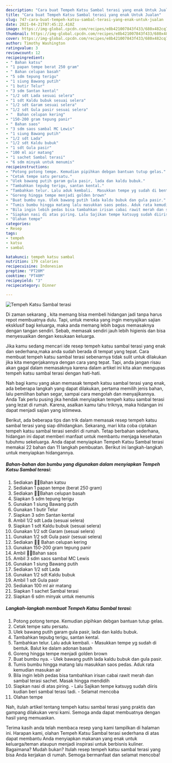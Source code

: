 ```yaml
---
description: "Cara buat Tempeh Katsu Sambal terasi yang enak Untuk Jualan"
title: "Cara buat Tempeh Katsu Sambal terasi yang enak Untuk Jualan"
slug: 747-cara-buat-tempeh-katsu-sambal-terasi-yang-enak-untuk-jualan
date: 2021-04-21T07:45:22.410Z
image: https://img-global.cpcdn.com/recipes/e8b421007843f433/680x482cq70/tempeh-katsu-sambal-terasi-foto-resep-utama.jpg
thumbnail: https://img-global.cpcdn.com/recipes/e8b421007843f433/680x482cq70/tempeh-katsu-sambal-terasi-foto-resep-utama.jpg
cover: https://img-global.cpcdn.com/recipes/e8b421007843f433/680x482cq70/tempeh-katsu-sambal-terasi-foto-resep-utama.jpg
author: Timothy Washington
ratingvalue: 3
reviewcount: 12
recipeingredient:
- " Bahan katsu"
- "1 papan tempe berat 250 gram"
- " Bahan celupan basah"
- "5 sdm tepung terigu"
- "1 siung Bawang putih"
- "1 butir Telur"
- "3 sdm Santan kental"
- "1/2 sdt Lada sesuai selera"
- "1 sdt Kaldu bubuk sesuai selera"
- "1/2 sdt Garam sesuai selera"
- "1/2 sdt Gula pasir sesuai selera"
- "  Bahan celupan kering"
- "150-200 gram tepung panir"
- " Bahan saos"
- "3 sdm saos sambal MC Lewis"
- "1 siung Bawang putih"
- "1/2 sdt Lada"
- "1/2 sdt Kaldu bubuk"
- "1 sdt Gula pasir"
- "100 ml air matang"
- "1 sachet Sambal terasi"
- "6 sdm minyak untuk menumis"
recipeinstructions:
- "Potong potong tempe. Kemudian pipihkan debgan bantuan tutup gelas."
- "Cetak tempe satu persatu."
- "Ulek bawang putih garam gula pasir, lada dan kaldu bubuk."
- "Tambahkan tepubg terigu, santan kental."
- "Tambahkan telur. Lalu aduk kembali.  Masukkan tempe yg sudah di bentuk. Balut ke dalam adonan basah"
- "Goreng hingga tempe menjadi golden brown"
- "Buat bumbu nya. Ulek bawang putih lada kaldu bubuk dan gula pasir."
- "Tumis bumbu hingga matang lalu masukkan saos pedas. Aduk rata kemudian masukan air"
- "Bila ingin lebih pedas bisa tambahkan irisan cabai rawit merah dan sambal terasi sachet. Masak hingga mendidih"
- "Siapkan nasi di atas piring. Lalu Sajikan tempe katsuyg sudah diiris kudian beri sambal terasi tadi. Selamat mencoba"
- "Olahan tempe"
categories:
- Resep
tags:
- tempeh
- katsu
- sambal

katakunci: tempeh katsu sambal 
nutrition: 179 calories
recipecuisine: Indonesian
preptime: "PT20M"
cooktime: "PT40M"
recipeyield: "3"
recipecategory: Dinner

---
```



![Tempeh Katsu Sambal terasi](https://img-global.cpcdn.com/recipes/e8b421007843f433/680x482cq70/tempeh-katsu-sambal-terasi-foto-resep-utama.jpg)

Di zaman  sekarang , kita memang bisa membeli hidangan jadi tanpa harus repot membuatnya dulu. Tapi, untuk mereka yang ingin menyajikan sajian eksklusif bagi keluarga, maka anda memang lebih bagus memasaknya dengan tangan sendiri. Sebab, memasak sendiri jauh lebih higienis dan bisa menyesuaikan dengan kesukaan keluarga.

Jika kamu sedang mencari ide resep tempeh katsu sambal terasi yang enak dan sederhana,maka anda sudah berada di tempat yang tepat. Cara membuat tempeh katsu sambal terasi  sebenarnya tidak sulit untuk dilakukan jika kita mengerjakannya dengan cara yang tepat. Tapi, anda jangan risau akan gagal dalam memasaknya 
karena dalam artikel ini kita akan mengupas tempeh katsu sambal terasi dengan hati-hati.  



Nah bagi kamu yang akan memasak tempeh katsu sambal terasi yang enak, ada beberapa langkah yang dapat dilakukan, pertama memilih jenis bahan, lalu pemilihan bahan segar, sampai cara mengolah dan menyajikannya. Anda Tak perlu pusing jika hendak menyiapkan tempeh katsu sambal terasi yang lezat di rumah. Karena, asalkan kamu  tahu triknya, maka hidangan ini dapat menjadi sajian yang istimewa.

Berikut, ada beberapa tips dan trik dalam memasak resep tempeh katsu sambal terasi yang siap dihidangkan. Sekarang, mari kita coba ciptakan tempeh katsu sambal terasi sendiri di rumah. Tetap berbahan sederhana, hidangan ini dapat memberi manfaat untuk membantu menjaga kesehatan tubuhmu sekeluarga. Anda dapat menyiapkan Tempeh Katsu Sambal terasi memakai 22 bahan dan 11 langkah pembuatan. Berikut ini langkah-langkah untuk menyiapkan hidangannya.

<!--inarticleads1-->

##### Bahan-bahan dan bumbu yang digunakan dalam menyiapkan Tempeh Katsu Sambal terasi:

1. Sediakan  🍍🍍Bahan katsu
1. Sediakan 1 papan tempe (berat 250 gram)
1. Sediakan  🍍🍍Bahan celupan basah
1. Siapkan 5 sdm tepung terigu
1. Gunakan 1 siung Bawang putih
1. Gunakan 1 butir Telur
1. Siapkan 3 sdm Santan kental
1. Ambil 1/2 sdt Lada (sesuai selera)
1. Siapkan 1 sdt Kaldu bubuk (sesuai selera)
1. Gunakan 1/2 sdt Garam (sesuai selera)
1. Gunakan 1/2 sdt Gula pasir (sesuai selera)
1. Sediakan  🍍🍍 Bahan celupan kering
1. Gunakan 150-200 gram tepung panir
1. Ambil  🍍🍍Bahan saos
1. Ambil 3 sdm saos sambal MC Lewis
1. Gunakan 1 siung Bawang putih
1. Sediakan 1/2 sdt Lada
1. Gunakan 1/2 sdt Kaldu bubuk
1. Ambil 1 sdt Gula pasir
1. Sediakan 100 ml air matang
1. Siapkan 1 sachet Sambal terasi
1. Siapkan 6 sdm minyak untuk menumis




<!--inarticleads2-->

##### Langkah-langkah membuat Tempeh Katsu Sambal terasi:

1. Potong potong tempe. Kemudian pipihkan debgan bantuan tutup gelas.
1. Cetak tempe satu persatu.
1. Ulek bawang putih garam gula pasir, lada dan kaldu bubuk.
1. Tambahkan tepubg terigu, santan kental.
1. Tambahkan telur. Lalu aduk kembali.  - Masukkan tempe yg sudah di bentuk. Balut ke dalam adonan basah
1. Goreng hingga tempe menjadi golden brown
1. Buat bumbu nya. - Ulek bawang putih lada kaldu bubuk dan gula pasir.
1. Tumis bumbu hingga matang lalu masukkan saos pedas. Aduk rata kemudian masukan air
1. Bila ingin lebih pedas bisa tambahkan irisan cabai rawit merah dan sambal terasi sachet. Masak hingga mendidih
1. Siapkan nasi di atas piring. - Lalu Sajikan tempe katsuyg sudah diiris kudian beri sambal terasi tadi. - Selamat mencoba
1. Olahan tempe




Nah, itulah artikel tentang  tempeh katsu sambal terasi  yang praktis dan gampang dilakukan versi kami. Semoga anda dapat membuatnya dengan hasil yang memuaskan. 

Terima kasih anda telah membaca resep yang kami tampilkan di halaman ini. Harapan kami, olahan  Tempeh Katsu Sambal terasi sederhana di atas dapat membantu Anda menyiapkan makanan yang enak untuk keluarga/teman ataupun menjadi inspirasi untuk berbisnis kuliner. Bagaimana? Mudah bukan? Itulah resep tempeh katsu sambal terasi yang bisa Anda kerjakan di rumah. Semoga bermanfaat dan selamat mencoba!

